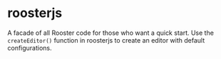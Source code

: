 # roosterjs

   A facade of all Rooster code for those who want a quick start. Use the 
   `createEditor()` function in roosterjs to create an editor with default 
   configurations.

